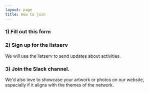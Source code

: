 ```yaml
---
layout: page
title: How to join
---
```

   
### 1) Fill out this form

### 2) Sign up for the listserv
We will use the listserv to send updates about activities.

### 3) Join the Slack channel. 

We'd also love to showcase your artwork or photos on our website, especially if it aligns with the themes of the network. 
